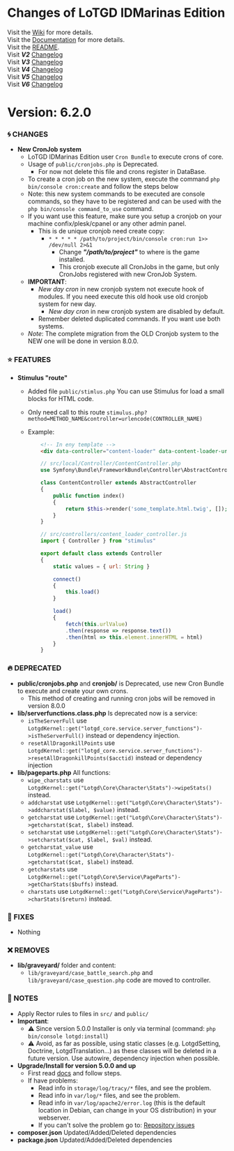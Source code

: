 # Changes of LoTGD IDMarinas Edition

Visit the [Wiki](https://github.com/idmarinas/lotgd-game/wiki) for more details.  
Visit the [Documentation](https://idmarinas.github.io/lotgd-game/) for more details.  
Visit the [README](https://github.com/idmarinas/lotgd-game/blob/migration/README.md).  
Visit **_V2_** [Changelog](https://github.com/idmarinas/lotgd-game/blob/migration/CHANGELOG-V2.md)  
Visit **_V3_** [Changelog](https://github.com/idmarinas/lotgd-game/blob/migration/CHANGELOG-V3.md)  
Visit **_V4_** [Changelog](https://github.com/idmarinas/lotgd-game/blob/migration/CHANGELOG-V4.md)  
Visit **_V5_** [Changelog](https://github.com/idmarinas/lotgd-game/blob/migration/CHANGELOG-V5.md)  
Visit **_V6_** [Changelog](https://github.com/idmarinas/lotgd-game/blob/migration/CHANGELOG-V6.md)  

# Version: 6.2.0

### :cyclone: CHANGES

-   **New CronJob system**
    -   LoTGD IDMarinas Edition user `Cron Bundle` to execute crons of core.
    -   Usage of `public/cronjobs.php` is Deprecated.
        -   For now not delete this file and crons register in DataBase.
    -   To create a cron job on the new system, execute the command `php bin/console cron:create` and follow the steps below
    -   Note: this new system commands to be executed are console commands, so they have to be registered and can be used with the `php bin/console command_to_use` command.
    -   If you want use this feature, make sure you setup a cronjob on your machine confix/plesk/cpanel or any other admin panel. 
        -   This is de unique cronjob need create copy:
            -   `* * * * * /path/to/project/bin/console cron:run 1>> /dev/null 2>&1`
                -   Change **_"/path/to/project"_** to where is the game installed.
                -   This cronjob execute all CronJobs in the game, but only CronJobs registered with new CronJob System.
    -   **IMPORTANT**: 
        -   _New day cron_ in new cronjob system not execute hook of modules. If you need execute this old hook use old cronjob system for new day.
            -   _New day cron_ in new cronjob system are disabled by default.
        -   Remember deleted duplicated commands. If you want use both systems.
    -   _Note_: The complete migration from the OLD Cronjob system to the NEW one will be done in version 8.0.0. 


### :star: FEATURES

-   **Stimulus "route"**
    -   Added file `public/stimlus.php` You can use Stimulus for load a small blocks for HTML code.
    -   Only need call to this route `stimulus.php?method=METHOD_NAME&controller=urlencode(CONTROLLER_NAME)`
    -   Example:
        ```html
            <!-- In eny template -->
            <div data-controller="content-loader" data-content-loader-url-value="stimulus.php?method=index&controller=<?php echo urlencode(ContentController::class) ?>"></div>
        ```

        ```php
            // src/local/Controller/ContentController.php
            use Symfony\Bundle\FrameworkBundle\Controller\AbstractController;

            class ContentController extends AbstractController
            {
                public function index()
                {
                    return $this->render('some_template.html.twig', []);
                }
            }
        ```

        ```js
            // src/controllers/content_loader_controller.js
            import { Controller } from "stimulus"

            export default class extends Controller 
            {
                static values = { url: String }

                connect() 
                {
                    this.load()
                }

                load() 
                {
                    fetch(this.urlValue)
                    .then(response => response.text())
                    .then(html => this.element.innerHTML = html)
                }
            }
        ```

### :fire: DEPRECATED

-   **public/cronjobs.php** and **cronjob/** is Deprecated, use new Cron Bundle to execute and create your own crons.
    -   This method of creating and running cron jobs will be removed in version 8.0.0
-   **lib/serverfunctions.class.php** Is deprecated now is a service: 
    -   `isTheServerFull` use `LotgdKernel::get("lotgd_core.service.server_functions")->isTheServerFull()` instead or dependency injection.
    -   `resetAllDragonkillPoints` use `LotgdKernel::get("lotgd_core.service.server_functions")->resetAllDragonkillPoints($acctid)` instead or dependency injection
-   **lib/pageparts.php** All functions:
    -   `wipe_charstats` use `LotgdKernel::get("Lotgd\Core\Character\Stats")->wipeStats()` instead.
    -   `addcharstat` use `LotgdKernel::get("Lotgd\Core\Character\Stats")->addcharstat($label, $value)` instead.
    -   `getcharstat` use `LotgdKernel::get("Lotgd\Core\Character\Stats")->getcharstat($cat, $label)` instead.
    -   `setcharstat` use `LotgdKernel::get("Lotgd\Core\Character\Stats")->setcharstat($cat, $label, $val)` instead.
    -   `getcharstat_value` use `LotgdKernel::get("Lotgd\Core\Character\Stats")->getcharstat($cat, $label)` instead.
    -   `getcharstats` use `LotgdKernel::get("Lotgd\Core\Service\PageParts")->getCharStats($buffs)` instead.
    -   `charstats` use `LotgdKernel::get("Lotgd\Core\Service\PageParts")->charStats($return)` instead.

### :wrench: FIXES

-   Nothing

### :x: REMOVES

-   **lib/graveyard/** folder and content:
    -   `lib/graveyard/case_battle_search.php` and `lib/graveyard/case_question.php` code are moved to controller.  

### :notebook: NOTES

-   Apply Rector rules to files in `src/` and `public/`
-   **Important**:
    -   :warning: Since version 5.0.0 Installer is only via terminal (command: `php bin/console lotgd:install`)
    -   :warning: Avoid, as far as possible, using static classes (e.g. LotgdSetting, Doctrine, LotgdTranslation...) as these classes will be deleted in a future version. Use autowire, dependency injection when possible.
-   **Upgrade/Install for version 5.0.0 and up**
    -   First read [docs](https://github.com/idmarinas/lotgd-game/wiki/Skeleton) and follow steps.
    -   If have problems:
        -   Read info in `storage/log/tracy/*` files, and see the problem.
        -   Read info in `var/log/*` files, and see the problem.
        -   Read info in `var/log/apache2/error.log` (this is the default location in Debian, can change in your OS distribution) in your webserver.
        -   If you can't solve the problem go to: [Repository issues](https://github.com/idmarinas/lotgd-game/issues)
-   **composer.json** Updated/Added/Deleted dependencies
-   **package.json** Updated/Added/Deleted dependencies
